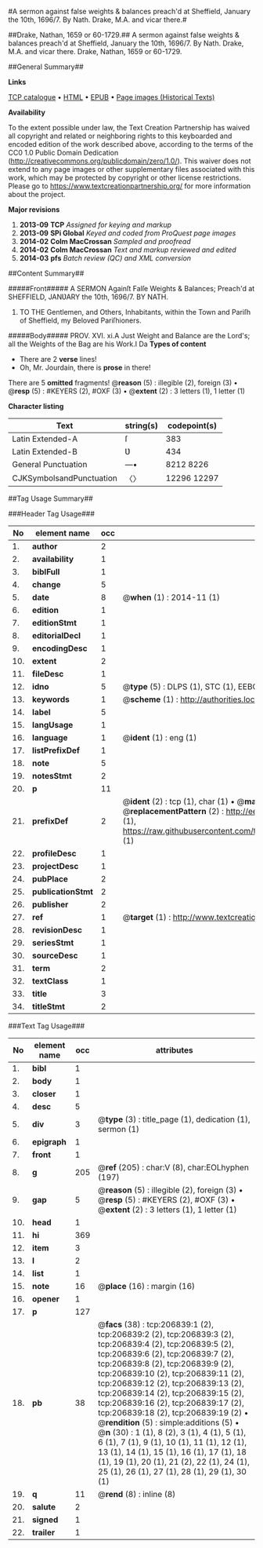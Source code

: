 #A sermon against false weights & balances preach'd at Sheffield, January the 10th, 1696/7. By Nath. Drake, M.A. and vicar there.#

##Drake, Nathan, 1659 or 60-1729.##
A sermon against false weights & balances preach'd at Sheffield, January the 10th, 1696/7. By Nath. Drake, M.A. and vicar there.
Drake, Nathan, 1659 or 60-1729.

##General Summary##

**Links**

[TCP catalogue](http://www.ota.ox.ac.uk/tcp/)  • 
[HTML](http://tei.it.ox.ac.uk/tcp/Texts-HTML/free/B21/B21346.html)  • 
[EPUB](http://tei.it.ox.ac.uk/tcp/Texts-EPUB/free/B21/B21346.epub) • 
[Page images (Historical Texts)](https://historicaltexts.jisc.ac.uk/eebo-99825456e)

**Availability**

To the extent possible under law, the Text Creation Partnership has waived all copyright and related or neighboring rights to this keyboarded and encoded edition of the work described above, according to the terms of the CC0 1.0 Public Domain Dedication (http://creativecommons.org/publicdomain/zero/1.0/). This waiver does not extend to any page images or other supplementary files associated with this work, which may be protected by copyright or other license restrictions. Please go to https://www.textcreationpartnership.org/ for more information about the project.

**Major revisions**

1. __2013-09__ __TCP__ *Assigned for keying and markup*
1. __2013-09__ __SPi Global__ *Keyed and coded from ProQuest page images*
1. __2014-02__ __Colm MacCrossan__ *Sampled and proofread*
1. __2014-02__ __Colm MacCrossan__ *Text and markup reviewed and edited*
1. __2014-03__ __pfs__ *Batch review (QC) and XML conversion*

##Content Summary##

#####Front#####
A SERMON Againſt Falſe Weights & Balances; Preach'd at SHEFFIELD, JANƲARY the 10th, 1696/7. BY NATH.
1. TO THE Gentlemen, and Others, Inhabitants, within the Town and Pariſh of Sheffield, my Beloved Pariſhioners.

#####Body#####
PROV. XVI. xi.A Just Weight and Balance are the Lord's; all the Weights of the Bag are his Work.I Da
**Types of content**

  * There are 2 **verse** lines!
  * Oh, Mr. Jourdain, there is **prose** in there!

There are 5 **omitted** fragments! 
 @__reason__ (5) : illegible (2), foreign (3)  •  @__resp__ (5) : #KEYERS (2), #OXF (3)  •  @__extent__ (2) : 3 letters (1), 1 letter (1)

**Character listing**


|Text|string(s)|codepoint(s)|
|---|---|---|
|Latin Extended-A|ſ|383|
|Latin Extended-B|Ʋ|434|
|General Punctuation|—•|8212 8226|
|CJKSymbolsandPunctuation|〈〉|12296 12297|

##Tag Usage Summary##

###Header Tag Usage###

|No|element name|occ|attributes|
|---|---|---|---|
|1.|__author__|2||
|2.|__availability__|1||
|3.|__biblFull__|1||
|4.|__change__|5||
|5.|__date__|8| @__when__ (1) : 2014-11 (1)|
|6.|__edition__|1||
|7.|__editionStmt__|1||
|8.|__editorialDecl__|1||
|9.|__encodingDesc__|1||
|10.|__extent__|2||
|11.|__fileDesc__|1||
|12.|__idno__|5| @__type__ (5) : DLPS (1), STC (1), EEBO-CITATION (1), PROQUEST (1), VID (1)|
|13.|__keywords__|1| @__scheme__ (1) : http://authorities.loc.gov/ (1)|
|14.|__label__|5||
|15.|__langUsage__|1||
|16.|__language__|1| @__ident__ (1) : eng (1)|
|17.|__listPrefixDef__|1||
|18.|__note__|5||
|19.|__notesStmt__|2||
|20.|__p__|11||
|21.|__prefixDef__|2| @__ident__ (2) : tcp (1), char (1)  •  @__matchPattern__ (2) : ([0-9\-]+):([0-9IVX]+) (1), (.+) (1)  •  @__replacementPattern__ (2) : http://eebo.chadwyck.com/downloadtiff?vid=$1&page=$2 (1), https://raw.githubusercontent.com/textcreationpartnership/Texts/master/tcpchars.xml#$1 (1)|
|22.|__profileDesc__|1||
|23.|__projectDesc__|1||
|24.|__pubPlace__|2||
|25.|__publicationStmt__|2||
|26.|__publisher__|2||
|27.|__ref__|1| @__target__ (1) : http://www.textcreationpartnership.org/docs/. (1)|
|28.|__revisionDesc__|1||
|29.|__seriesStmt__|1||
|30.|__sourceDesc__|1||
|31.|__term__|2||
|32.|__textClass__|1||
|33.|__title__|3||
|34.|__titleStmt__|2||


###Text Tag Usage###

|No|element name|occ|attributes|
|---|---|---|---|
|1.|__bibl__|1||
|2.|__body__|1||
|3.|__closer__|1||
|4.|__desc__|5||
|5.|__div__|3| @__type__ (3) : title_page (1), dedication (1), sermon (1)|
|6.|__epigraph__|1||
|7.|__front__|1||
|8.|__g__|205| @__ref__ (205) : char:V (8), char:EOLhyphen (197)|
|9.|__gap__|5| @__reason__ (5) : illegible (2), foreign (3)  •  @__resp__ (5) : #KEYERS (2), #OXF (3)  •  @__extent__ (2) : 3 letters (1), 1 letter (1)|
|10.|__head__|1||
|11.|__hi__|369||
|12.|__item__|3||
|13.|__l__|2||
|14.|__list__|1||
|15.|__note__|16| @__place__ (16) : margin (16)|
|16.|__opener__|1||
|17.|__p__|127||
|18.|__pb__|38| @__facs__ (38) : tcp:206839:1 (2), tcp:206839:2 (2), tcp:206839:3 (2), tcp:206839:4 (2), tcp:206839:5 (2), tcp:206839:6 (2), tcp:206839:7 (2), tcp:206839:8 (2), tcp:206839:9 (2), tcp:206839:10 (2), tcp:206839:11 (2), tcp:206839:12 (2), tcp:206839:13 (2), tcp:206839:14 (2), tcp:206839:15 (2), tcp:206839:16 (2), tcp:206839:17 (2), tcp:206839:18 (2), tcp:206839:19 (2)  •  @__rendition__ (5) : simple:additions (5)  •  @__n__ (30) : 1 (1), 8 (2), 3 (1), 4 (1), 5 (1), 6 (1), 7 (1), 9 (1), 10 (1), 11 (1), 12 (1), 13 (1), 14 (1), 15 (1), 16 (1), 17 (1), 18 (1), 19 (1), 20 (1), 21 (2), 22 (1), 24 (1), 25 (1), 26 (1), 27 (1), 28 (1), 29 (1), 30 (1)|
|19.|__q__|11| @__rend__ (8) : inline (8)|
|20.|__salute__|2||
|21.|__signed__|1||
|22.|__trailer__|1||
